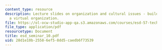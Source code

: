 ```yaml
---
content_type: resource
description: Lecture slides on organization and cultural issues - building and managing
  a virtual organization.
file: https://ol-ocw-studio-app-qa.s3.amazonaws.com/courses/esd-57-technology-based-business-transformation-fall-2007/28d1e10b25586ef58dd5caedb6f73539_esd_seminar_10.pdf
file_type: application/pdf
resourcetype: Document
title: esd_seminar_10.pdf
uid: 28d1e10b-2558-6ef5-8dd5-caedb6f73539
---
```

